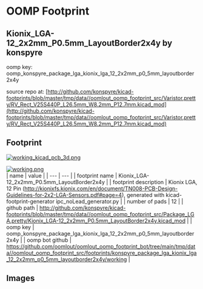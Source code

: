 # OOMP Footprint  
## Kionix_LGA-12_2x2mm_P0.5mm_LayoutBorder2x4y  by konspyre  
  
oomp key: oomp_konspyre_package_lga_kionix_lga_12_2x2mm_p0_5mm_layoutborder2x4y  
  
source repo at: [http://github.com/konspyre/kicad-footprints/blob/master/tmp/data//oomlout_oomp_footprint_src/Varistor.pretty/RV_Rect_V25S440P_L26.5mm_W8.2mm_P12.7mm.kicad_mod](http://github.com/konspyre/kicad-footprints/blob/master/tmp/data//oomlout_oomp_footprint_src/Varistor.pretty/RV_Rect_V25S440P_L26.5mm_W8.2mm_P12.7mm.kicad_mod)  
## Footprint  
  
[![working_kicad_pcb_3d.png](working_kicad_pcb_3d_600.png)](working_kicad_pcb_3d.png)  
  
[![working.png](working_600.png)](working.png)  
| name | value | 
| --- | --- | 
| footprint name | Kionix_LGA-12_2x2mm_P0.5mm_LayoutBorder2x4y | 
| footprint description | Kionix  LGA, 12 Pin (http://kionixfs.kionix.com/en/document/TN008-PCB-Design-Guidelines-for-2x2-LGA-Sensors.pdf#page=4), generated with kicad-footprint-generator ipc_noLead_generator.py | 
| number of pads | 12 | 
| github path | http://github.com/konspyre/kicad-footprints/blob/master/tmp/data//oomlout_oomp_footprint_src/Package_LGA.pretty/Kionix_LGA-12_2x2mm_P0.5mm_LayoutBorder2x4y.kicad_mod | 
| oomp key | oomp_konspyre_package_lga_kionix_lga_12_2x2mm_p0_5mm_layoutborder2x4y | 
| oomp bot github | https://github.com/oomlout/oomlout_oomp_footprint_bot/tree/main/tmp/data//oomlout_oomp_footprint_src/footprints/konspyre_package_lga_kionix_lga_12_2x2mm_p0_5mm_layoutborder2x4y/working | 
## Images  
